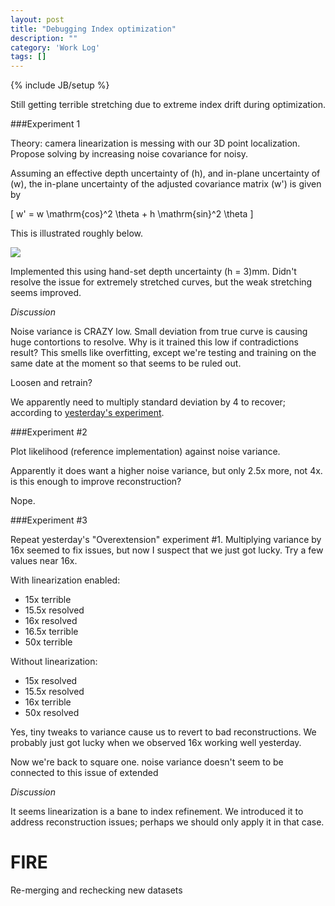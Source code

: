 ```yaml
---
layout: post
title: "Debugging Index optimization"
description: ""
category: 'Work Log'
tags: []
---
```

{% include JB/setup %}

Still getting terrible stretching due to extreme index drift during optimization.  

###Experiment 1

Theory: camera linearization is messing with our 3D point localization.  Propose solving by increasing noise covariance for noisy.

Assuming an effective depth uncertainty of \(h\), and in-plane uncertainty of \(w\), the in-plane uncertainty of the adjusted covariance matrix \(w'\) is given by

\[
w' = w \mathrm{cos}^2 \theta + h \mathrm{sin}^2 \theta
\]

This is illustrated roughly below.

![]({{site.baseurl}}/img/2014-03-27-covariance_adjustment.jpg)

Implemented this using hand-set depth uncertainty \(h = 3\)mm.  Didn't resolve the issue for extremely stretched curves, but the weak stretching seems improved.

*Discussion*

Noise variance is CRAZY low.  Small deviation from true curve is causing huge contortions to resolve.  Why is it trained this low if contradictions result?  This smells like overfitting, except we're testing and training on the same date at the moment so that seems to be ruled out.  

Loosen and retrain?

We apparently need to multiply standard deviation by 4 to recover; according to [yesterday's experiment]({{site.baseurl}}/2014/03/25/work-log/).



###Experiment #2

Plot likelihood (reference implementation) against noise variance.

Apparently it does want a higher noise variance, but only 2.5x more, not 4x. is this enough to improve reconstruction?

Nope.


###Experiment #3

Repeat yesterday's "Overextension" experiment #1.  Multiplying variance by 16x seemed to fix issues, but now I suspect that we just got lucky.  Try a few values near 16x.

With linearization enabled: 

* 15x terrible
* 15.5x resolved
* 16x resolved
* 16.5x terrible
* 50x terrible

Without linearization:
    
* 15x resolved
* 15.5x resolved
* 16x terrible
* 50x resolved

Yes, tiny tweaks to variance cause us to revert to bad reconstructions.  We probably just got lucky when we observed 16x working well yesterday.

Now we're back to square one.  noise variance doesn't seem to be connected to this issue of extended 

*Discussion*

It seems linearization is a bane to index refinement.  We introduced it to address reconstruction issues; perhaps we should only apply it in that case.

FIRE
=====

Re-merging and rechecking new datasets

